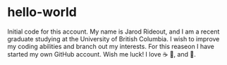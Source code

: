 # hello-world
Initial code for this account. 
My name is Jarod Rideout, and I am a recent graduate studying at the University of British Columbia. I wish to improve my coding abilities and branch out my interests. For this reaseon I have started my own GitHub account. Wish me luck!
I love :coffee: :pizza:, and :dancer:.
